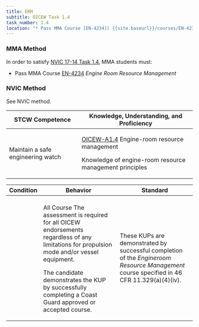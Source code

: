```yaml
---
title: ERM
subtitle: OICEW Task 1.4 
task_number: 1.4
location: "* Pass MMA Course [EN-4234]( {{site.baseurl}}/courses/EN-4234) *Engine Room Resource Management*" 
---
```



### MMA Method

In order to satisfy  [NVIC 17-14  Task  1.4]({{site.baseurl}}/assets/images/nvic-17-14.pdf), MMA students must:

* Pass MMA Course [EN-4234]( {{site.baseurl}}/courses/EN-4234) *Engine Room Resource Management*


### NVIC Method

<a onclick="togglevisibility('nvic_methods')" >See NVIC method.</a>

<div id='nvic_methods' class='hide'>

<table>
<thead>
<tr>
<th class='forty'> STCW Competence </th>
<th class='sixty'> Knowledge, Understanding, and Proficiency </th>
</tr>
</thead>




<tbody>
<tr><td markdown='1'>

Maintain a safe engineering watch

</td><td markdown='1'>

[OICEW-A1.4](../../tables/31.html#OICEW-A1.4) Engine-room resource management 

Knowledge of engine-room resource management principles

</td></tr>


</tbody>
</table>


<table>
<thead>
<tr><th class='twenty'>  Condition </th><th class='twenty'> Behavior </th><th  class='sixty'>Standard </th></tr>
</thead>
<tbody >



<tr><td markdown='1'>


</td><td markdown='1'>


<br>

<div class="tooltip">All Course
<span class="tooltiptext">
The assessment is required for all OICEW endorsements regardless of any limitations for propulsion mode and/or vessel equipment.

The candidate demonstrates the KUP by successfully completing a Coast Guard approved or accepted course.
</span>
</div>


</td><td markdown='1'>

These KUPs are demonstrated by successful completion of the *Engineroom Resource Management* course specified in 46 CFR 11.329(a)(4)(iv).

</td></tr>
</tbody>
</table>
</div>

